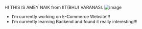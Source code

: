 HI THIS IS AMEY NAIK from IIT(BHU) VARANASI.
![image](https://user-images.githubusercontent.com/104484643/205966326-ff82ba72-2732-4fdd-81fb-a06596b8ece4.png)

-  I’m currently working on E-Commerce Website!!!
-  I’m currently learning Backend and found it really interesting!!!

